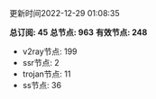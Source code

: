 更新时间2022-12-29 01:08:35

**总订阅: 45**
**总节点: 963**
**有效节点: 248**
- v2ray节点: 199
- ssr节点: 2
- trojan节点: 11
- ss节点: 36
